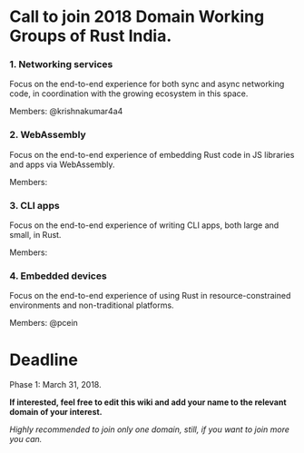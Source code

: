 # Call to join 2018 Domain Working Groups of Rust India.

### 1. Networking services
Focus on the end-to-end experience for both sync and async networking code, in coordination with the growing ecosystem in this space.

Members: @krishnakumar4a4

### 2. WebAssembly
Focus on the end-to-end experience of embedding Rust code in JS libraries and apps via WebAssembly.

Members:

### 3. CLI apps
Focus on the end-to-end experience of writing CLI apps, both large and small, in Rust.

Members:

### 4. Embedded devices
Focus on the end-to-end experience of using Rust in resource-constrained environments and non-traditional platforms.

Members: @pcein

# Deadline

Phase 1: March 31, 2018.

**If interested, feel free to edit this wiki and add your name to the relevant domain of your interest.**

_Highly recommended to join only one domain, still, if you want to join more you can._
